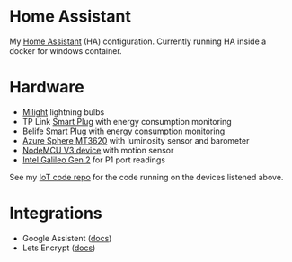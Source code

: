# Home Assistant

My [Home Assistant](https://www.home-assistant.io/) (HA) configuration. Currently running HA inside a docker for windows container.

# Hardware

- [Milight](https://www.milight.com/) lightning bulbs
- TP Link [Smart Plug](https://www.tp-link.com/en/home-networking/smart-plug/hs110/) with energy consumption monitoring
- Belife [Smart Plug](https://www.belifegroup.nl/product/1206393/belife-smart-plug-slimme-stekker-met-energiemeter) with energy consumption monitoring
- [Azure Sphere MT3620](https://www.avnet.com/shop/us/products/avnet-engineering-services/aes-ms-mt3620-sk-g-3074457345636825680/) with luminosity sensor and barometer
- [NodeMCU V3 device](https://www.instructables.com/id/Getting-Started-With-ESP8266LiLon-NodeMCU-V3Flashi/) with motion sensor
- [Intel Galileo Gen 2](https://www.arduino.cc/en/ArduinoCertified/IntelGalileoGen2) for P1 port readings

See my [IoT code repo](https://github.com/Expecho/IoT) for the code running on the devices listened above.

# Integrations

- Google Assistent ([docs](https://www.home-assistant.io/integrations/google_assistant/))
- Lets Encrypt ([docs](https://www.home-assistant.io/docs/ecosystem/certificates/lets_encrypt/))
